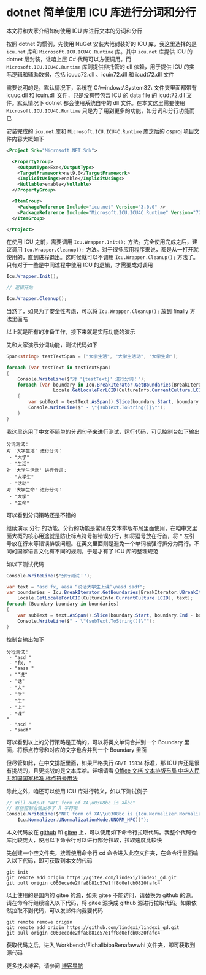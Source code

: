 # dotnet 简单使用 ICU 库进行分词和分行

本文将和大家介绍如何使用 ICU 库进行文本的分词和分行

<!--more-->
<!-- 发布 -->
<!-- 博客 -->

按照 dotnet 的惯例，先使用 NuGet 安装大佬封装好的 ICU 库，我这里选择的是 `icu.net` 库和 `Microsoft.ICU.ICU4C.Runtime` 库。其中 `icu.net` 库提供 ICU 的 dotnet 层封装，让咱上层 C# 代码可以方便调用。而 `Microsoft.ICU.ICU4C.Runtime` 库则提供非托管的 dll 依赖，用于提供 ICU 的实际逻辑和辅助数据，包括 icuuc72.dll 、icuin72.dll 和 icudt72.dll 文件

需要说明的是，默认情况下，系统在 C:\windows\System32\ 文件夹里面都带有 icuuc.dll 和 icuin.dll 文件，只是没有带包含 ICU 的 data file 的 icudt72.dll 文件。默认情况下 dotnet 都会使用系统自带的 dll 文件。在本文这里需要使用 `Microsoft.ICU.ICU4C.Runtime` 只是为了用到更多的功能，如分词和分行功能而已

安装完成的 `icu.net` 库和 `Microsoft.ICU.ICU4C.Runtime` 库之后的 csproj 项目文件内容大概如下

```xml
<Project Sdk="Microsoft.NET.Sdk">

  <PropertyGroup>
    <OutputType>Exe</OutputType>
    <TargetFramework>net9.0</TargetFramework>
    <ImplicitUsings>enable</ImplicitUsings>
    <Nullable>enable</Nullable>
  </PropertyGroup>

  <ItemGroup>
    <PackageReference Include="icu.net" Version="3.0.0" />
    <PackageReference Include="Microsoft.ICU.ICU4C.Runtime" Version="72.1.0.3" />
  </ItemGroup>

</Project>
```

在使用 ICU 之前，需要调用 `Icu.Wrapper.Init();` 方法。完全使用完成之后，建议调用 `Icu.Wrapper.Cleanup();` 方法。对于很多应用程序来说，都是从一打开就使用的，直到进程退出。这时候就可以不调用 `Icu.Wrapper.Cleanup();` 方法了。只有对于一些是中间过程中使用 ICU 的逻辑，才需要成对调用

```csharp
Icu.Wrapper.Init();

// 逻辑开始

Icu.Wrapper.Cleanup();
```

当然了，如果为了安全性考虑，可以将 `Icu.Wrapper.Cleanup();` 放到 finally 方法里面哈

以上就是所有的准备工作，接下来就是实际功能的演示

先和大家演示分词功能，测试代码如下

```csharp
Span<string> testTextSpan = ["大学生活", "大学生活动", "大学生命"];

foreach (var testText in testTextSpan)
{
    Console.WriteLine($"对 '{testText}' 进行分词：");
    foreach (var boundary in Icu.BreakIterator.GetBoundaries(BreakIterator.UBreakIteratorType.WORD,
                 Locale.GetLocaleForLCID(CultureInfo.CurrentCulture.LCID), testText))
    {
        var subText = testText.AsSpan().Slice(boundary.Start, boundary.End - boundary.Start);
        Console.WriteLine($" - \"{subText.ToString()}\"");
    }
}
```

我这里选用了中文不简单的分词句子来进行测试，运行代码，可见控制台如下输出

```
分词测试：
对 '大学生活' 进行分词：
 - "大学"
 - "生活"
对 '大学生活动' 进行分词：
 - "大学生"
 - "活动"
对 '大学生命' 进行分词：
 - "大学"
 - "生命"
```

可以看到分词策略还是不错的

继续演示 分行 的功能。分行的功能是常见在文本排版布局里面使用，在咱中文里面大概的核心用途就是防止标点符号被错误分行，如将逗号放在行首，将 `“` 左引号放在行末等错误排版问题。在英文里面则是避免一个单词被强行拆分为两行。不同的国家语言文化有不同的规则，于是才有了 ICU 库的整理规范

如以下测试代码

```csharp
Console.WriteLine($"分行测试：");

var text = "asd fx, aasa “说话大学生上课”\nasd sadf";
var boundaries = Icu.BreakIterator.GetBoundaries(BreakIterator.UBreakIteratorType.LINE,
    Locale.GetLocaleForLCID(CultureInfo.CurrentCulture.LCID), text);
foreach (Boundary boundary in boundaries)
{
    var subText = text.AsSpan().Slice(boundary.Start, boundary.End - boundary.Start);
    Console.WriteLine($" - \"{subText.ToString()}\"");
}
```

控制台输出如下

```
分行测试：
 - "asd "
 - "fx, "
 - "aasa "
 - "“说"
 - "话"
 - "大"
 - "学"
 - "生"
 - "上"
 - "课”
"
 - "asd "
 - "sadf"
```

可以看到以上的分行策略是正确的，可以将英文单词合并到一个 Boundary 里面，将标点符号和对应的文字也合并到一个 Boundary 里面

但尽管如此，在中文排版里面，如果严格执行 `GB/T 15834` 标准，那 ICU 库还是很有挑战的，且更挑战的是文本库哈。详细请看 [Office 文档 文本排版布局 中华人民共和国国家标准 标点符号用法](https://blog.lindexi.com/post/Office-%E6%96%87%E6%A1%A3-%E6%96%87%E6%9C%AC%E6%8E%92%E7%89%88%E5%B8%83%E5%B1%80-%E4%B8%AD%E5%8D%8E%E4%BA%BA%E6%B0%91%E5%85%B1%E5%92%8C%E5%9B%BD%E5%9B%BD%E5%AE%B6%E6%A0%87%E5%87%86-%E6%A0%87%E7%82%B9%E7%AC%A6%E5%8F%B7%E7%94%A8%E6%B3%95.html )

除此之外，咱还可以使用 ICU 库进行转义，如以下测试例子

```csharp
// Will output "NFC form of XA\u0308bc is XÄbc"
// 有些控制台输出不了 Ä 字符哦
Console.WriteLine($"NFC form of XA\\u0308bc is {Icu.Normalizer.Normalize("XA\u0308bc",
    Icu.Normalizer.UNormalizationMode.UNORM_NFC)}");
```

本文代码放在 [github](https://github.com/lindexi/lindexi_gd/tree/c060ecede2ffa8b81c57e1ff8d0efcb0820fafc4/Workbench/FichallbibaRenafawwhi) 和 [gitee](https://gitee.com/lindexi/lindexi_gd/tree/c060ecede2ffa8b81c57e1ff8d0efcb0820fafc4/Workbench/FichallbibaRenafawwhi) 上，可以使用如下命令行拉取代码。我整个代码仓库比较庞大，使用以下命令行可以进行部分拉取，拉取速度比较快

先创建一个空文件夹，接着使用命令行 cd 命令进入此空文件夹，在命令行里面输入以下代码，即可获取到本文的代码

```
git init
git remote add origin https://gitee.com/lindexi/lindexi_gd.git
git pull origin c060ecede2ffa8b81c57e1ff8d0efcb0820fafc4
```

以上使用的是国内的 gitee 的源，如果 gitee 不能访问，请替换为 github 的源。请在命令行继续输入以下代码，将 gitee 源换成 github 源进行拉取代码。如果依然拉取不到代码，可以发邮件向我要代码

```
git remote remove origin
git remote add origin https://github.com/lindexi/lindexi_gd.git
git pull origin c060ecede2ffa8b81c57e1ff8d0efcb0820fafc4
```

获取代码之后，进入 Workbench/FichallbibaRenafawwhi 文件夹，即可获取到源代码

更多技术博客，请参阅 [博客导航](https://blog.lindexi.com/post/%E5%8D%9A%E5%AE%A2%E5%AF%BC%E8%88%AA.html )